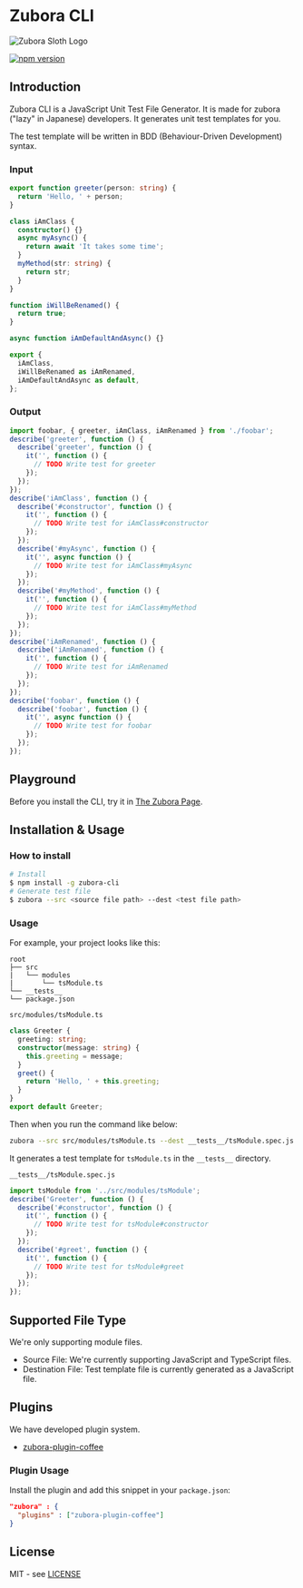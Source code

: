# Zubora CLI

![Zubora Sloth Logo](https://user-images.githubusercontent.com/8963743/84110724-40011980-a9da-11ea-9b79-ff020333fba9.jpg 'Zubora Sloth Logo')

[![npm version](https://badge.fury.io/js/zubora-cli.svg)](https://badge.fury.io/js/zubora-cli)

## Introduction

Zubora CLI is a JavaScript Unit Test File Generator. It is made for zubora ("lazy" in Japanese) developers. It generates unit test templates for you.

The test template will be written in BDD (Behaviour-Driven Development) syntax.

### Input

```typescript
export function greeter(person: string) {
  return 'Hello, ' + person;
}

class iAmClass {
  constructor() {}
  async myAsync() {
    return await 'It takes some time';
  }
  myMethod(str: string) {
    return str;
  }
}

function iWillBeRenamed() {
  return true;
}

async function iAmDefaultAndAsync() {}

export {
  iAmClass,
  iWillBeRenamed as iAmRenamed,
  iAmDefaultAndAsync as default,
};
```

### Output

```javascript
import foobar, { greeter, iAmClass, iAmRenamed } from './foobar';
describe('greeter', function () {
  describe('greeter', function () {
    it('', function () {
      // TODO Write test for greeter
    });
  });
});
describe('iAmClass', function () {
  describe('#constructor', function () {
    it('', function () {
      // TODO Write test for iAmClass#constructor
    });
  });
  describe('#myAsync', function () {
    it('', async function () {
      // TODO Write test for iAmClass#myAsync
    });
  });
  describe('#myMethod', function () {
    it('', function () {
      // TODO Write test for iAmClass#myMethod
    });
  });
});
describe('iAmRenamed', function () {
  describe('iAmRenamed', function () {
    it('', function () {
      // TODO Write test for iAmRenamed
    });
  });
});
describe('foobar', function () {
  describe('foobar', function () {
    it('', async function () {
      // TODO Write test for foobar
    });
  });
});
```

## Playground

Before you install the CLI, try it in [The Zubora Page](https://zubora.io/).

## Installation & Usage

### How to install

```sh
# Install
$ npm install -g zubora-cli
# Generate test file
$ zubora --src <source file path> --dest <test file path>
```

### Usage

For example, your project looks like this:

```null
root
├── src
|   └── modules
|       └── tsModule.ts
└── __tests__
└── package.json
```

`src/modules/tsModule.ts`

```typescript
class Greeter {
  greeting: string;
  constructor(message: string) {
    this.greeting = message;
  }
  greet() {
    return 'Hello, ' + this.greeting;
  }
}
export default Greeter;
```

Then when you run the command like below:

```sh
zubora --src src/modules/tsModule.ts --dest __tests__/tsModule.spec.js
```

It generates a test template for `tsModule.ts` in the `__tests__` directory.

`__tests__/tsModule.spec.js`

```javascript
import tsModule from '../src/modules/tsModule';
describe('Greeter', function () {
  describe('#constructor', function () {
    it('', function () {
      // TODO Write test for tsModule#constructor
    });
  });
  describe('#greet', function () {
    it('', function () {
      // TODO Write test for tsModule#greet
    });
  });
});
```

## Supported File Type

We're only supporting module files.

- Source File: We're currently supporting JavaScript and TypeScript files.
- Destination File: Test template file is currently generated as a JavaScript file.

## Plugins

We have developed plugin system.

- [zubora-plugin-coffee](https://www.npmjs.com/package/zubora-plugin-coffee)

### Plugin Usage

Install the plugin and add this snippet in your `package.json`:

```json
"zubora" : {
  "plugins" : ["zubora-plugin-coffee"]
}
```

## License

MIT - see [LICENSE](https://github.com/wataruoguchi/zubora/blob/master/LICENSE)
